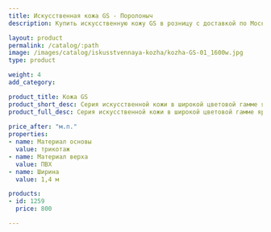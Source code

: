 ```yaml
---
title: Искусственная кожа GS - Поролоныч
description: Купить искусственную кожу GS в розницу с доставкой по Москве.

layout: product
permalink: /catalog/:path
image: /images/catalog/iskusstvennaya-kozha/kozha-GS-01_1600w.jpg
type: product

weight: 4
add_category: 

product_title: Кожа GS
product_short_desc: Серия искусственной кожи в широкой цветовой гамме ярких и насыщенных оттенков.
product_full_desc: Серия искусственной кожи в широкой цветовой гамме ярких и насыщенных оттенков.
        
price_after: "м.п."
properties:
- name: Материал основы
  value: трикотаж
- name: Материал верха
  value: ПВХ
- name: Ширина
  value: 1,4 м

products:
- id: 1259
  price: 800

---
```


